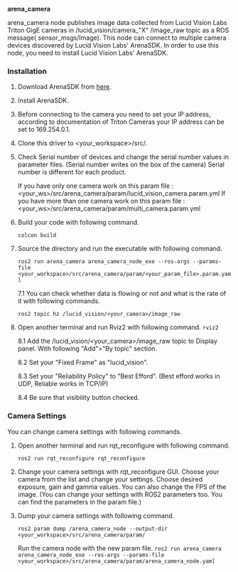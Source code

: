 **arena_camera**

arena_camera node publishes image data collected from Lucid Vision Labs Triton GigE cameras in /lucid_vision/camera_"X"
/image_raw topic as a ROS message(
sensor_msgs/Image). This node can connect to multiple camera devices discovered by Lucid Vision Labs' ArenaSDK. In order
to use this node, you need to install Lucid Vision Labs' ArenaSDK.

### Installation

1. Download ArenaSDK from [here](https://thinklucid.com/downloads-hub/).
2. Install ArenaSDK.
3. Before connecting to the camera you need to set your IP address, according to documentation of Triton Cameras your IP
   address can be set to 169.254.0.1.

4. Clone this driver to <your_workspace>/src/.

5. Check Serial number of devices and change the serial number values in parameter files.
   (Serial number writes on the box of the camera) Serial number is different for each product.

   If you have only one camera work on this param file :
   <your_ws>/src/arena_camera/param/lucid_vision_camera.param.yml If you have more than one camera work on this param
   file :
   <your_ws>/src/arena_camera/param/multi_camera.param.yml

6. Build your code with following command.

   `colcon build `

7. Source the directory and run the executable with following command.

   `ros2 run arena_camera arena_camera_node_exe --ros-args --params-file <your_workspace>/src/arena_camera/param/<your_param_file>.param.yaml`

   7.1 You can check whether data is flowing or not and what is the rate of it with following commands.

   `ros2 topic hz /lucid_vision/<your_camera>/image_raw`

8. Open another terminal and run Rviz2 with following command.
   `rviz2`

   8.1 Add the /lucid_vision/<your_camera>/image_raw topic to Display panel. With following "Add">"By topic" section.

   8.2 Set your "Fixed Frame" as "lucid_vision".

   8.3 Set your "Reliability Policy" to "Best Efford".  (Best efford works in UDP, Reliable works in TCP/IP)

   8.4 Be sure that visibility button checked.

### Camera Settings

You can change camera settings with following commands.

1. Open another terminal and run rqt_reconfigure with following command.

   `ros2 run rqt_reconfigure rqt_reconfigure`

2. Change your camera settings with rqt_reconfigure GUI. Choose your camera from the list and change your settings.
   Choose desired exposure, gain and gamma values. You can also change the FPS of the image.
   (You can change your settings with ROS2 parameters too. You can find the parameters in the param file.)

3. Dump your camera settings with following command.

   `ros2 param dump /arena_camera_node --output-dir <your_workspace>/src/arena_camera/param/`
   
   Run the camera node with the new param file.
   `ros2 run arena_camera arena_camera_node_exe --ros-args --params-file <your_workspace>/src/arena_camera/param/arena_camera_node.yaml`